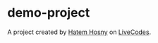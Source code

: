 # demo-project
A project created by [Hatem Hosny](https://github.com/hatemhosny) on [LiveCodes](https://livecodes.io).